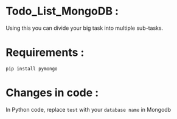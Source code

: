 # Todo_List_MongoDB :
Using this you can divide your big task into multiple sub-tasks.

# Requirements :
```
pip install pymongo
```

# Changes in code :
In Python code,  replace `test` with your `database name` in Mongodb
